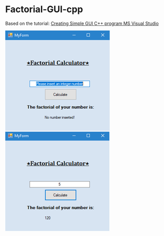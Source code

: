 # Factorial-GUI-cpp
Based on the tutorial:
<a href="https://www.youtube.com/watch?v=QCnyqMWPkQk  ">Creating Simple GUI C++ program MS Visual Studio</a> 


<IMG SRC="https://raw.githubusercontent.com/ai-b/Factorial-GUI-cpp/master/gui.PNG">
<IMG SRC="https://raw.githubusercontent.com/ai-b/Factorial-GUI-cpp/master/result.PNG">
